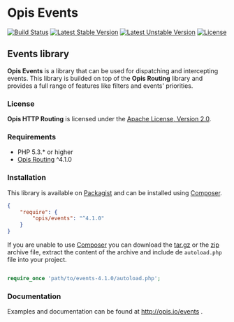 Opis Events
===========
[![Build Status](https://travis-ci.org/opis/events.svg?branch=master)](https://travis-ci.org/opis/events)
[![Latest Stable Version](https://poser.pugx.org/opis/events/version.png)](https://packagist.org/packages/opis/events)
[![Latest Unstable Version](https://poser.pugx.org/opis/events/v/unstable.png)](//packagist.org/packages/opis/events)
[![License](https://poser.pugx.org/opis/events/license.png)](https://packagist.org/packages/opis/events)

Events library
--------------
**Opis Events** is a library that can be used for dispatching and intercepting events. This library is
builded on top of the **Opis Routing** library and provides a full range of features like filters and
events' priorities. 

### License

**Opis HTTP Routing** is licensed under the [Apache License, Version 2.0](http://www.apache.org/licenses/LICENSE-2.0). 

### Requirements

* PHP 5.3.* or higher
* [Opis Routing](http://www.opis.io/routing) ^4.1.0

### Installation

This library is available on [Packagist](https://packagist.org/packages/opis/events) and can be installed using [Composer](http://getcomposer.org).

```json
{
    "require": {
        "opis/events": "^4.1.0"
    }
}
```

If you are unable to use [Composer](http://getcomposer.org) you can download the
[tar.gz](https://github.com/opis/events/archive/4.1.0.tar.gz) or the [zip](https://github.com/opis/events/archive/4.1.0.zip)
archive file, extract the content of the archive and include de `autoload.php` file into your project. 

```php

require_once 'path/to/events-4.1.0/autoload.php';

```

### Documentation

Examples and documentation can be found at http://opis.io/events .